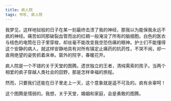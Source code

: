 ```yaml
---
title: 疯人院
tags: 书写, 疯人院
---
```



我梦见，这样地狱般的日子在某一刻最终击溃了我的神经，那我以为能保我永远不疯的神经。痛苦如同那破裂血管而出的红稠一般淹没了所有的脑细胞。白色的医衣与桔色的电筒在日子里穿梭，却丝毫不能改变我空恐伤痛的眼神。护士们不能懂得这个安静的病人，就这样安静地具有对所有镇定止痛药的抗药性，不哭不闹，却一直用绝望的姿势抓着床单。窗外的院字，春暖花开。

疯人院是一个不错的关于天堂的图腾。遗世独立的王者，清纯需索的孩子。当两个相爱的疯子穿越人类社会的田野，那是怎样幸福的旅程。

然而，只要我们还能在日子里走上一天，这个意象就是遥不可及的。疯有余辜呵！

这个图腾是懦弱的。我想，关于天堂，婚姻和家庭，会是勇敢的图腾。

